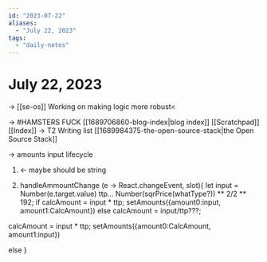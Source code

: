 ```yaml
---
id: "2023-07-22"
aliases:
  - "July 22, 2023"
tags:
  - "daily-notes"
---
```


# July 22, 2023

-> [[se-os]] Working on making logic more robust<

-> 
#HAMSTERS FUCK
 [[1689706860-blog-index|blog index]] 
 [[Scratchpad]]
 [[Index]]
-> T2 Writing list [[1689984375-the-open-source-stack|the Open Source Stack]]

-> amounts input lifecycle

1) <form (number?)> <- maybe should be string
2) handleAmmountChange (e -> React.changeEvent<HTMLInputElement>, slot){
let input = Number(e.target.value)
ttp... Number(sqrPrice(whatType?)) ** 2/2 ** 192;
if
calcAmount = input * ttp;
setAmounts({amount0:input, amount1:CalcAmount})
else
calcAmount = input/ttp???;

calcAmount = input * ttp;
setAmounts({amount0:CalcAmount, amount1:input})

else
}





